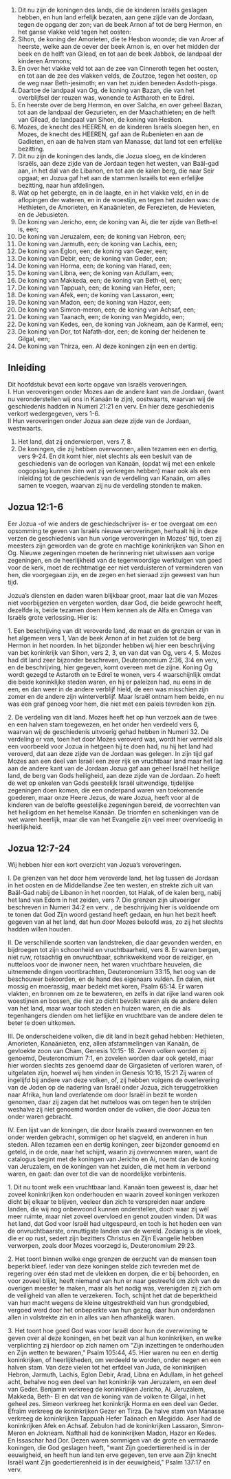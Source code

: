 1. Dit nu zijn de koningen des lands, die de kinderen Israëls geslagen hebben, en hun land erfelijk bezaten, aan gene zijde van de Jordaan, tegen de opgang der zon; van de beek Arnon af tot de berg Hermon, en het ganse vlakke veld tegen het oosten: 
2. Sihon, de koning der Amorieten, die te Hesbon woonde; die van Aroer af heerste, welke aan de oever der beek Arnon is, en over het midden der beek en de helft van Gilead, en tot aan de beek Jabbok, de landpaal der kinderen Ammons; 
3. En over het vlakke veld tot aan de zee van Cinneroth tegen het oosten, en tot aan de zee des vlakken velds, de Zoutzee, tegen het oosten, op de weg naar Beth-jesimoth; en van het zuiden beneden Asdoth-pisga. 
4. Daartoe de landpaal van Og, de koning van Bazan, die van het overblijfsel der reuzen was, wonende te Astharoth en te Edrei. 
5. En heerste over de berg Hermon, en over Salcha, en over geheel Bazan, tot aan de landpaal der Gezurieten, en der Maachathieten; en de helft van Gilead, de landpaal van Sihon, de koning van Hesbon. 
6. Mozes, de knecht des HEEREN, en de kinderen Israëls sloegen hen, en Mozes, de knecht des HEEREN, gaf aan de Rubenieten en aan de Gadieten, en aan de halven stam van Manasse, dat land tot een erfelijke bezitting. 
7. Dit nu zijn de koningen des lands, die Jozua sloeg, en de kinderen Israëls, aan deze zijde van de Jordaan tegen het westen, van Baäl-gad aan, in het dal van de Libanon, en tot aan de kalen berg, die naar Seir opgaat; en Jozua gaf het aan de stammen Israëls tot een erfelijke bezitting, naar hun afdelingen. 
8. Wat op het gebergte, en in de laagte, en in het vlakke veld, en in de aflopingen der wateren, en in de woestijn, en tegen het zuiden was: de Hethieten, de Amorieten, en Kanaänieten, de Ferezieten, de Hevieten, en de Jebusieten. 
9. De koning van Jericho, een; de koning van Ai, die ter zijde van Beth-el is, een; 
10. De koning van Jeruzalem, een; de koning van Hebron, een; 
11. De koning van Jarmuth, een; de koning van Lachis, een; 
12. De koning van Eglon, een; de koning van Gezer, een; 
13. De koning van Debir, een; de koning van Geder, een; 
14. De koning van Horma, een; de koning van Harad, een; 
15. De koning van Libna, een; de koning van Adullam, een; 
16. De koning van Makkeda, een; de koning van Beth-el, een; 
17. De koning van Tappuah, een; de koning van Hefer, een; 
18. De koning van Afek, een; de koning van Lassaron, een; 
19. De koning van Madon, een; de koning van Hazor, een; 
20. De koning van Simron-meron, een; de koning van Achsaf, een; 
21. De koning van Taanach, een; de koning van Megiddo, een; 
22. De koning van Kedes, een, de koning van Jokneam, aan de Karmel, een; 
23. De koning van Dor, tot Nafath-dor, een; de koning der heidenen te Gilgal, een; 
24. De koning van Thirza, een. Al deze koningen zijn een en dertig. 

## Inleiding 

Dit hoofdstuk bevat een korte opgave van Israëls veroveringen.   
I. Hun veroveringen onder Mozes aan de andere kant van de Jordaan, (want nu veronderstellen wij ons in Kanaän te zijn), oostwaarts, waarvan wij de geschiedenis hadden in Numeri 21:21 en verv. En hier deze geschiedenis verkort wedergegeven, vers 1-6.   
II Hun veroveringen onder Jozua aan deze zijde van de Jordaan, westwaarts.   
1. Het land, dat zij onderwierpen, vers 7, 8.   
2. De koningen, die zij hebben overwonnen, allen tezamen een en dertig, vers 9-24. En dit komt hier, niet slechts als een besluit van de geschiedenis van de oorlogen van Kanaän, (opdat wij met een enkele oogopslag kunnen zien wat zij verkregen hebben) maar ook als een inleiding tot de geschiedenis van de verdeling van Kanaän, om alles samen te voegen, waarvan zij nu de verdeling stonden te maken.   

## Jozua 12:1-6 

Eer Jozua -of wie anders de geschiedschrijver is- er toe overgaat om een opsomming te geven van Israëls nieuwe veroveringen, herhaalt hij in deze verzen de geschiedenis van hun vorige veroveringen in Mozes’ tijd, toen zij meesters zijn geworden van de grote en machtige koninkrijken van Sihon en Og. Nieuwe zegeningen moeten de herinnering niet uitwissen aan vorige zegeningen, en de heerlijkheid van de tegenwoordige werktuigen van goed voor de kerk, moet de rechtmatige eer niet verduisteren of verminderen van hen, die voorgegaan zijn, en de zegen en het sieraad zijn geweest van hun tijd. 

Jozua’s diensten en daden waren blijkbaar groot, maar laat die van Mozes niet voorbijgezien en vergeten worden, daar God, die beide gewrocht heeft, dezelfde is, beide tezamen doen Hem kennen als de Alfa en Omega van Israëls grote verlossing. Hier is:

1\. Een beschrijving van dit veroverde land, de maat en de grenzen er van in het algemeen vers 1, Van de beek Arnon af in het zuiden tot de berg Hermon in het noorden. In het bijzonder hebben wij hier een beschrijving van bet koninkrijk van Sihon, vers 2, 3, en van dat van Og, vers 4, 5. Mozes had dit land zeer bijzonder beschreven, Deuteronomium 2:36, 3:4 en verv, en de beschrijving, hier gegeven, komt overeen met de zijne. Koning Og wordt gezegd te Astaroth en te Edreï te wonen, vers 4 waarschijnlijk omdat die beide koninklijke steden waren, en hij er paleizen had, nu eens in de een, en dan weer in de andere verblijf hield, de een was misschien zijn zomer en de andere zijn winterverblijf. Maar Israël ontnam hem beide, en nu was een graf genoeg voor hem, die niet met een paleis tevreden kon zijn. 

2\. De verdeling van dit land. Mozes heeft het op hun verzoek aan de twee en een halven stam toegewezen, en het onder hen verdeeld vers 6, waarvan wij de geschiedenis uitvoerig gehad hebben in Numeri 32. De verdeling er van, toen het door Mozes veroverd was, wordt hier vermeld als een voorbeeld voor Jozua in hetgeen hij te doen had, nu hij het land had veroverd, dat aan deze zijde van de Jordaan was gelegen. In zijn tijd gaf Mozes aan een deel van Israël een zeer rijk en vruchtbaar land maar het lag aan de andere kant van de Jordaan Jozua gaf aan geheel Israël het heilige land, de berg van Gods heiligheid, aan deze zijde van de Jordaan. Zo heeft de wet op enkelen van Gods geestelijk Israël uitwendige, tijdelijke zegeningen doen komen, die een onderpand waren van toekomende goederen, maar onze Heere Jezus, de ware Jozua, heeft voor al de kinderen van de belofte geestelijke zegeningen bereid, de voorrechten van het heiligdom en het hemelse Kanaän. De triomfen en schenkingen van de wet waren heerlijk, maar die van het Evangelie zijn veel meer overvloedig in heerlijkheid. 

## Jozua 12:7-24 

Wij hebben hier een kort overzicht van Jozua’s veroveringen. 

I. De grenzen van het door hem veroverde land, het lag tussen de Jordaan in het oosten en de Middellandse Zee ten westen, en strekte zich uit van Baäl-Gad nabij de Libanon in het noorden, tot Halak, of de kalen berg, nabij het land van Edom in het zeiden, vers 7. Die grenzen zijn uitvoeriger beschreven in Numeri 34:2 en verv. , de beschrijving hier is voldoende om te tonen dat God Zijn woord gestand heeft gedaan, en hun het bezit heeft gegeven van al het land, dat hun door Mozes beloofd was, zo zij het slechts hadden willen houden. 

II. De verschillende soorten van landstreken, die daar gevonden werden, en bijdroegen tot zijn schoonheid en vruchtbaarheid, vers 8. Er waren bergen, niet ruw, rotsachtig en onvruchtbaar, schrikwekkend voor de reiziger, en nutteloos voor de inwoner neen, het waren vruchtbare heuvelen, die uitnemende dingen voortbrachten, Deuteronomium 33:15, het oog van de beschouwer bekoorden, en de hand des eigenaars vulden. En dalen, niet mossig en moerassig, maar bedekt met koren, Psalm 65:14. Er waren vlakten, en bronnen om ze te bewateren, en zelfs in dat rijke land waren ook woestijnen en bossen, die niet zo dicht bevolkt waren als de andere delen van het land, maar waar toch steden en huizen waren, en die als tegenhangers dienden om het lieflijke en vruchtbare van de andere delen te beter te doen uitkomen. 

III. De onderscheidene volken, die dit land in bezit gehad hebben: Hethieten, Amorieten, Kanaänieten, enz, allen afstammelingen van Kanaän, de gevloekte zoon van Cham, Genesis 10:15- 18. Zeven volken worden zij genoemd, Deuteronomium 7:1, en zovelen worden daar ook geteld, maar hier worden slechts zes genoemd daar de Girgasieten of verloren waren, of uitgelaten zijn, hoewel wij hen vinden in Genesis 10:16, 15:21 Zij waren of ingelijfd bij andere van deze volken, of, zij hebben volgens de overlevering van de Joden op de nadering van Israël onder Jozua, zich teruggetrokken naar Afrika, hun land overlatende om door Israël in bezit te worden genomen, daar zij zagen dat het nutteloos was om tegen hen te strijden weshalve zij niet genoemd worden onder de volken, die door Jozua ten onder waren gebracht. 

IV. Een lijst van de koningen, die door Israëls zwaard overwonnen en ten onder werden gebracht, sommigen op het slagveld, en anderen in hun steden. Allen tezamen een en dertig koningen, zeer bijzonder genoemd en geteld, in de orde, naar het schijnt, waarin zij overwonnen waren, want de catalogus begint met de koningen van Jericho en Ai, noemt dan de koning van Jeruzalem, en de koningen van het zuiden, die met hem in verbond waren, en gaat: dan over tot die van de noordelijke verbintenis. 

1\. Dit nu toont welk een vruchtbaar land. Kanaän toen geweest is, daar het zoveel koninkrijken kon onderhouden en waarin zoveel koningen verkozen dicht bij elkaar te blijven, veeleer dan zich te verspreiden naar andere landen, die wij nog onbewoond kunnen onderstellen, doch waar zij wèl meer ruimte, maar niet zoveel overvloed en genot zouden vinden. Dit was het land, dat God voor Israël had uitgespeurd, en toch is het heden een van de onvruchtbaarste, onnuttigste landen van de wereld. Zodanig is de vloek, die er op rust, sedert zijn bezitters Christus en Zijn Evangelie hebben verworpen, zoals door Mozes voorzegd is, Deuteronomium 29:23. 

2\. Het toont binnen welke enge grenzen de eerzucht van de mensen toen beperkt bleef. Ieder van deze koningen stelde zich tevreden met de regering over één stad met de vlekken en dorpen, die er bij behoorden, en voor zoveel blijkt, heeft niemand van hun er naar gestreefd om zich van de overigen meester te maken, maar als het nodig was, verenigden zij zich om de veiligheid van allen te verzekeren. Toch, schijnt het dat de beperktheid van hun macht wegens de kleine uitgestrektheid van hun grondgebied, vergoed werd door het onbeperkte van hun gezag, daar hun onderdanen allen in volstrekte zin en in alles van hen afhankelijk waren. 

3\. Het toont hoe goed God was voor Israël door hun de overwinning te geven over al deze koningen, en het bezit van al hun koninkrijken, en welke verplichting zij hierdoor op zich namen om "Zijn inzettingen te onderhouden en Zijn wetten te bewaren," Psalm 105:44, 45. Hier waren nu een en dertig koninkrijken, of heerlijkheden, om verdeeld te worden, onder negen en een halven stam. 
Van deze vielen tot het erfdeel van Juda, de koninkrijken Hebron, Jarmuth, Lachis, Eglon Debir, Arad, Libna en Adullam, in het geheel acht, behalve nog een deel van het koninkrijk van Jeruzalem, en een deel van Geder. 
Benjamin verkreeg de koninkrijken Jericho, Ai, Jeruzalem, Makkeda, Beth- El en dat van de koning van de volken te Gilgal, in het geheel zes. 
Simeon verkreeg het koninkrijk Horma en een deel van Geder. Efraïm verkreeg de koninkrijken Gezer en Tirza. 
De halve stam van Manasse verkreeg de koninkrijken Tappuah Hefer Taänach en Megiddo. 
Aser had de koninkrijken Afek en Achsaf. 
Zebulon had de koninkrijken Lassaron, Simron-Meron en Jokneam. 
Nafthali had de koninkrijken Madon, Hazor en Kedes. 
En Issaschar had Dor. Dezen waren sommigen van de grote en vermaarde koningen, die God geslagen heeft, "want Zijn goedertierenheid is in der eeuwigheid, en heeft hun land ten erve gegeven, ten erve aan Zijn knecht Israël want Zijn goedertierenheid is in der eeuwigheid," Psalm 137:17 en verv. 
